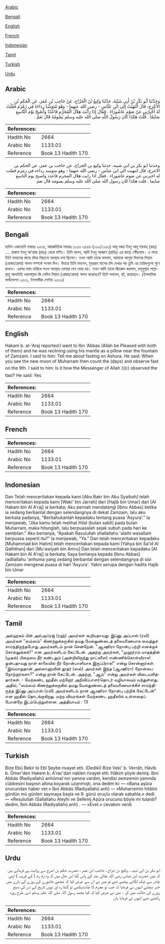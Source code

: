 [Arabic](#arabic)

[Bengali](#bengali)

[English](#english)

[French](#french)

[Indonesian](#indonesian)

[Tamil](#tamil)

[Turkish](#turkish)

[Urdu](#urdu)

## Arabic


<div dir="rtl" lang="ar" style={{fontSize:'larger',backgroundColor:'#f8f9fa',padding:20}}>
وَحَدَّثَنَا أَبُو بَكْرِ بْنُ أَبِي شَيْبَةَ، حَدَّثَنَا وَكِيعُ بْنُ الْجَرَّاحِ، عَنْ حَاجِبِ بْنِ عُمَرَ، عَنِ الْحَكَمِ بْنِ الأَعْرَجِ، قَالَ انْتَهَيْتُ إِلَى ابْنِ عَبَّاسٍ - رضى الله عنهما - وَهُوَ مُتَوَسِّدٌ رِدَاءَهُ فِي زَمْزَمَ فَقُلْتُ لَهُ أَخْبِرْنِي عَنْ صَوْمِ عَاشُورَاءَ ‏.‏ فَقَالَ إِذَا رَأَيْتَ هِلاَلَ الْمُحَرَّمِ فَاعْدُدْ وَأَصْبِحْ يَوْمَ التَّاسِعِ صَائِمًا ‏.‏ قُلْتُ هَكَذَا كَانَ رَسُولُ اللَّهِ صلى الله عليه وسلم يَصُومُهُ قَالَ نَعَمْ ‏.‏
</div>
<div style={{backgroundColor:'#f8f9fa',padding:20, marginBottom: 10}}><table> <thead> <tr> <th>References:</th> <th></th> </tr> </thead> <tbody><tr><td>Hadith No</td><td>2664</td></tr><tr><td>Arabic No</td><td>1133.01</td></tr><tr><td>Reference</td><td>Book 13 Hadith 170</td></tr></tbody></table></div>


<div dir="rtl" lang="ar" style={{fontSize:'larger',backgroundColor:'#f8f9fa',padding:20}}>
وحدثنا ابو بكر بن ابي شيبة، حدثنا وكيع بن الجراح، عن حاجب بن عمر، عن الحكم بن الاعرج، قال انتهيت الى ابن عباس - رضى الله عنهما - وهو متوسد رداءه في زمزم فقلت له اخبرني عن صوم عاشوراء . فقال اذا رايت هلال المحرم فاعدد واصبح يوم التاسع صايما . قلت هكذا كان رسول الله صلى الله عليه وسلم يصومه قال نعم
</div>
<div style={{backgroundColor:'#f8f9fa',padding:20, marginBottom: 10}}><table> <thead> <tr> <th>References:</th> <th></th> </tr> </thead> <tbody><tr><td>Hadith No</td><td>2664</td></tr><tr><td>Arabic No</td><td>1133.01</td></tr><tr><td>Reference</td><td>Book 13 Hadith 170</td></tr></tbody></table></div>

## Bengali


<div dir="ltr" lang="bn" style={{fontSize:'larger',backgroundColor:'#f8f9fa',padding:20}}>
হাদিস একাডেমি নাম্বারঃ ২৫৫৪, আন্তর্জাতিক নাম্বারঃ ১১৩৩ ২৫৫৪-(১৩২/১১৩৩) আবূ বকর ইবনু আবূ শয়বাহ্ (রহঃ) .... হাকাম ইবনু আ'রাজ (রহঃ) থেকে বর্ণিত। তিনি বলেন, আমি ইবনু আব্বাস (রাযিঃ) এর কাছে পৌঁছলাম। এ সময় তিনি যমযমের কাছে চাঁদর বিছানো অবস্থায় বসা ছিলেন। তখন আমি তাকে বললাম, আমাকে আশুরা দিবসের সিয়াম (রোজা/রোযা) পালন সম্পর্কে সংবাদ দিন। উত্তরে তিনি বললেন, মুহররম মাসের চাঁদ দেখার পর তুমি এর তারিখগুলো গুণে রাখবে। এরপর নবম তারিখে সওম অবস্থায় তোমার যেন ভোর হয়। তখন আমি তাকে জিজ্ঞেস করলাম, রসূলুল্লাহ সাল্লাল্লাহু আলাইহি ওয়াসাল্লাম কি সেদিন সিয়াম (রোজা/রোযা) পালন করেছেন? তিনি বললেন, হ্যাঁ, করেছেন। (ইসলামিক ফাউন্ডেশন ২৫৩১, ইসলামীক সেন্টার ২৫৩০)
</div>
<div style={{backgroundColor:'#f8f9fa',padding:20, marginBottom: 10}}><table> <thead> <tr> <th>References:</th> <th></th> </tr> </thead> <tbody><tr><td>Hadith No</td><td>2664</td></tr><tr><td>Arabic No</td><td>1133.01</td></tr><tr><td>Reference</td><td>Book 13 Hadith 170</td></tr></tbody></table></div>

## English


<div dir="ltr" lang="en" style={{fontSize:'larger',backgroundColor:'#f8f9fa',padding:20}}>
Hakam b. al-'Araj reported:I went to Ibn 'Abbas (Allah be Pleased with both of them) and he was reclining using his mantle as a pillow near the fountain of Zamzam. I said to him: Tell me about fasting on Ashura. He said: When you see the new moon of Muharram then count the (days) and observe fast on the 9th. I said to him: Is it how the Messenger of Allah (ﷺ) observed the fast? He said: Yes
</div>
<div style={{backgroundColor:'#f8f9fa',padding:20, marginBottom: 10}}><table> <thead> <tr> <th>References:</th> <th></th> </tr> </thead> <tbody><tr><td>Hadith No</td><td>2664</td></tr><tr><td>Arabic No</td><td>1133.01</td></tr><tr><td>Reference</td><td>Book 13 Hadith 170</td></tr></tbody></table></div>

## French


<div dir="ltr" lang="fr" style={{fontSize:'larger',backgroundColor:'#f8f9fa',padding:20}}>

</div>
<div style={{backgroundColor:'#f8f9fa',padding:20, marginBottom: 10}}><table> <thead> <tr> <th>References:</th> <th></th> </tr> </thead> <tbody><tr><td>Hadith No</td><td>2664</td></tr><tr><td>Arabic No</td><td>1133.01</td></tr><tr><td>Reference</td><td>Book 13 Hadith 170</td></tr></tbody></table></div>

## Indonesian


<div dir="ltr" lang="id" style={{fontSize:'larger',backgroundColor:'#f8f9fa',padding:20}}>
Dan Telah menceritakan kepada kami [Abu Bakr bin Abu Syaibah] telah menceritakan kepada kami [Waki' bin Jarrah] dari [Hajib bin Umar] dari [Al Hakam bin Al A'raj] ia berkata; Aku pernah mendatangi [Ibnu Abbas] ketika ia sedang berbantal dengan selendangnya di dekat Zamzam, lalu aku berkata padanya, "Beritahukanlah kepadaku tentang puasa 'Asyura'." Ia menjawab, "Jika kamu telah melihat Hilal (bulan sabit) pada bulan Muharram, maka hitunglah, lalu berpuasalah sejak subuh pada hari ke sembilan." Aku bertanya, "Apakah Rasulullah shallallahu 'alaihi wasallam berpuasa seperti itu?" Ia menjawab, "Ya." Dan telah menceritakan kepadaku [Muhammad bin Hatim] telah menceritakan kepada kami [Yahya bin Sa'id Al Qaththan] dari [Mu'awiyah bin Amru] Dan telah menceritakan kepadaku [Al Hakam bin Al A'raj] ia berkata; Saya bertanya kepada [Ibnu Abbas] radliallahu 'anhuma yang sedang berbantal dengan selendangnya di sisi Zamzam mengenai puasa di hari 'Asyura'. Yakni serupa dengan hadits Hajib bin Umar
</div>
<div style={{backgroundColor:'#f8f9fa',padding:20, marginBottom: 10}}><table> <thead> <tr> <th>References:</th> <th></th> </tr> </thead> <tbody><tr><td>Hadith No</td><td>2664</td></tr><tr><td>Arabic No</td><td>1133.01</td></tr><tr><td>Reference</td><td>Book 13 Hadith 170</td></tr></tbody></table></div>

## Tamil


<div dir="ltr" lang="ta" style={{fontSize:'larger',backgroundColor:'#f8f9fa',padding:20}}>
அல்ஹகம் பின் அல்அஃரஜ் (ரஹ்) அவர்கள் கூறியதாவது: இப்னு அப்பாஸ் (ரலி) அவர்கள் "ஸம்ஸம்" கிணற்றுக்கருகில் தமது மேல்துண்டைத் தலையணையாக வைத்துச் சாய்ந்திருந்தபோது அவர்களிடம் நான் சென்றேன். "ஆஷூரா நோன்பு பற்றி எனக்குச் சொல்லுங்கள்!" என அவர்களிடம் கேட்டேன். அதற்கு அவர்கள், "முஹர்ரம் மாதத்தின் (முதல்) பிறையை நீர் கண்டதும் (அன்றிலிருந்து நாட்களை) எண்ணிக்கொள்வீராக! ஒன்பதாவது நாள் காலையில் நீர் நோன்பாளியாக இருப்பீராக!" என்று சொன்னார்கள். "இவ்வாறுதான் அல்லாஹ்வின் தூதர் (ஸல்) அவர்கள் இந்த (ஆஷூரா) நோன்பை நோற்றார்களா?" என்று நான் கேட்டேன். அதற்கு, "ஆம்" என்று அவர்கள் விடையளித்தார்கள். - மேற்கண்ட ஹதீஸ் மற்றோர் அறிவிப்பாளர்தொடர் வழியாகவும் வந்துள்ளது. அதில், "ஸம்ஸம் கிணற்றுக்கருகில் தமது மேல்துண்டைத் தலையணையாக்கிச் சாய்ந்திருந்த இப்னு அப்பாஸ் (ரலி) அவர்களிடம் நான் ஆஷூரா நோன்பு பற்றிக் கேட்டேன்" என ஹதீஸ் தொடங்குகிறது. மற்ற விவரங்கள் மேற்கண்ட ஹதீஸில் உள்ளதைப் போன்றே இடம்பெற்றுள்ளன. அத்தியாயம் : 13
</div>
<div style={{backgroundColor:'#f8f9fa',padding:20, marginBottom: 10}}><table> <thead> <tr> <th>References:</th> <th></th> </tr> </thead> <tbody><tr><td>Hadith No</td><td>2664</td></tr><tr><td>Arabic No</td><td>1133.01</td></tr><tr><td>Reference</td><td>Book 13 Hadith 170</td></tr></tbody></table></div>

## Turkish


<div dir="ltr" lang="tr" style={{fontSize:'larger',backgroundColor:'#f8f9fa',padding:20}}>
Bize Ebû Bekir bi Ebî Şeybe rivayet etti. (Dediki) Bize Veki' b. Verrâh, Hâvib b. Ömer'den Hakem b. A'rac'dan naklen rivayet etti. Hâkim şöyle demiş: îbni Abbâs (Radiyallahû anhûma)'nın yanına vardım, kendisi zemzemin yanında cübbesini başının altına koyarak uzanmıştı, ona dedim ki: — «Bana aşûra orucundan haber ver.» İbııi Abbâs (Radiyallahû anh) — «Muharremin hilâlini gördün mü günleri saymaya başla ve 9. günü oruçlu olarak sabahla.» dedi. — «Resulullah (Sallallahu Aleyhi ve Sellemj Aşûra orucunu böyle mi tulardı? dedim, İbni Abbâs (Radiyallahû anh) . — «Evet.» cevabını verdi
</div>
<div style={{backgroundColor:'#f8f9fa',padding:20, marginBottom: 10}}><table> <thead> <tr> <th>References:</th> <th></th> </tr> </thead> <tbody><tr><td>Hadith No</td><td>2664</td></tr><tr><td>Arabic No</td><td>1133.01</td></tr><tr><td>Reference</td><td>Book 13 Hadith 170</td></tr></tbody></table></div>

## Urdu


<div dir="rtl" lang="ur" style={{fontSize:'larger',backgroundColor:'#f8f9fa',padding:20}}>
ابو بکر بن ابی شیبہ ، وکیع بن جراح ، حاجب ابن عمر ، حضرت حکم بن اعرج سے روایت ہے فرماتے ہیں کہ میں حضرت ابن عباس رضی اللہ تعالیٰ عنہ کے پاس گیا اس حال میں کہ وہ زم زم ( کے قریب ) اپنی چادر سے ٹیک لگائے بیٹھے تھے تو میں نے ان سے عرض کیا کہ مجھے عاشورے کے روزے کے بارے میں خبر دیجئے انہوں نے فرمایا کہ جب تو محرم کا چانددیکھے تو گنتا رہ اور نویں تاریخ کے دن کی صبح روزے کی حالت میں کر ۔ میں نے عرض کیا کہ کیا محمد رسول اللہ صلی اللہ علیہ وسلم اسی طرح روزہ رکھتے تھے انہوں نے فرمایا ہاں
</div>
<div style={{backgroundColor:'#f8f9fa',padding:20, marginBottom: 10}}><table> <thead> <tr> <th>References:</th> <th></th> </tr> </thead> <tbody><tr><td>Hadith No</td><td>2664</td></tr><tr><td>Arabic No</td><td>1133.01</td></tr><tr><td>Reference</td><td>Book 13 Hadith 170</td></tr></tbody></table></div>